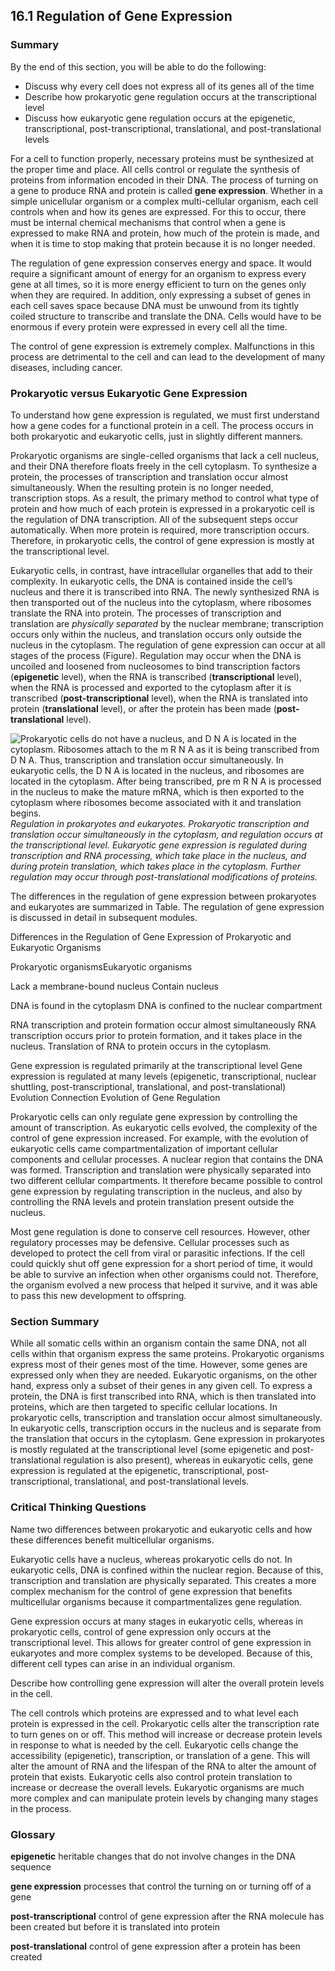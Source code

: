##  16.1 Regulation of Gene Expression 

### Summary

By the end of this section, you will be able to do the following: 

  - Discuss why every cell does not express all of its genes all of the time
  - Describe how prokaryotic gene regulation occurs at the transcriptional level
  - Discuss how eukaryotic gene regulation occurs at the epigenetic, transcriptional, post-transcriptional, translational, and post-translational levels

For a cell to function properly, necessary proteins must be synthesized at the proper time and place. All cells control or regulate the synthesis of proteins from information encoded in their DNA. The process of turning on a gene to produce RNA and protein is called **gene expression**. Whether in a simple unicellular organism or a complex multi-cellular organism, each cell controls when and how its genes are expressed. For this to occur, there must be internal chemical mechanisms that control when a gene is expressed to make RNA and protein, how much of the protein is made, and when it is time to stop making that protein because it is no longer needed.

The regulation of gene expression conserves energy and space. It would require a significant amount of energy for an organism to express every gene at all times, so it is more energy efficient to turn on the genes only when they are required. In addition, only expressing a subset of genes in each cell saves space because DNA must be unwound from its tightly coiled structure to transcribe and translate the DNA. Cells would have to be enormous if every protein were expressed in every cell all the time.

The control of gene expression is extremely complex. Malfunctions in this process are detrimental to the cell and can lead to the development of many diseases, including cancer.

### Prokaryotic versus Eukaryotic Gene Expression

To understand how gene expression is regulated, we must first understand how a gene codes for a functional protein in a cell. The process occurs in both prokaryotic and eukaryotic cells, just in slightly different manners.

Prokaryotic organisms are single-celled organisms that lack a cell nucleus, and their DNA therefore floats freely in the cell cytoplasm. To synthesize a protein, the processes of transcription and translation occur almost simultaneously. When the resulting protein is no longer needed, transcription stops. As a result, the primary method to control what type of protein and how much of each protein is expressed in a prokaryotic cell is the regulation of DNA transcription. All of the subsequent steps occur automatically. When more protein is required, more transcription occurs. Therefore, in prokaryotic cells, the control of gene expression is mostly at the transcriptional level.

Eukaryotic cells, in contrast, have intracellular organelles that add to their complexity. In eukaryotic cells, the DNA is contained inside the cell’s nucleus and there it is transcribed into RNA. The newly synthesized RNA is then transported out of the nucleus into the cytoplasm, where ribosomes translate the RNA into protein. The processes of transcription and translation are _physically separated_ by the nuclear membrane; transcription occurs only within the nucleus, and translation occurs only outside the nucleus in the cytoplasm. The regulation of gene expression can occur at all stages of the process (Figure). Regulation may occur when the DNA is uncoiled and loosened from nucleosomes to bind transcription factors (**epigenetic** level), when the RNA is transcribed (**transcriptional** level), when the RNA is processed and exported to the cytoplasm after it is transcribed (**post-transcriptional** level), when the RNA is translated into protein (**translational** level), or after the protein has been made (**post-translational** level).

![Prokaryotic cells do not have a nucleus, and D N A is located in the cytoplasm. Ribosomes attach to the m R N A as it is being transcribed from D N A. Thus, transcription and translation occur simultaneously. In eukaryotic cells, the D N A is located in the nucleus, and ribosomes are located in the cytoplasm. After being transcribed, pre m R N A is processed in the nucleus to make the mature mRNA, which is then exported to the cytoplasm where ribosomes become associated with it and translation begins.][1] _Regulation in prokaryotes and eukaryotes. Prokaryotic transcription and translation occur simultaneously in the cytoplasm, and regulation occurs at the transcriptional level. Eukaryotic gene expression is regulated during transcription and RNA processing, which take place in the nucleus, and during protein translation, which takes place in the cytoplasm. Further regulation may occur through post-translational modifications of proteins._

The differences in the regulation of gene expression between prokaryotes and eukaryotes are summarized in Table. The regulation of gene expression is discussed in detail in subsequent modules.

Differences in the Regulation of Gene Expression of Prokaryotic and Eukaryotic Organisms

Prokaryotic organismsEukaryotic organisms

Lack a membrane-bound nucleus
Contain nucleus

DNA is found in the cytoplasm
DNA is confined to the nuclear compartment

RNA transcription and protein formation occur almost simultaneously
RNA transcription occurs prior to protein formation, and it takes place in the nucleus. Translation of RNA to protein occurs in the cytoplasm.

Gene expression is regulated primarily at the transcriptional level
Gene expression is regulated at many levels (epigenetic, transcriptional, nuclear shuttling, post-transcriptional, translational, and post-translational)
Evolution Connection Evolution of Gene Regulation 

Prokaryotic cells can only regulate gene expression by controlling the amount of transcription. As eukaryotic cells evolved, the complexity of the control of gene expression increased. For example, with the evolution of eukaryotic cells came compartmentalization of important cellular components and cellular processes. A nuclear region that contains the DNA was formed. Transcription and translation were physically separated into two different cellular compartments. It therefore became possible to control gene expression by regulating transcription in the nucleus, and also by controlling the RNA levels and protein translation present outside the nucleus.

Most gene regulation is done to conserve cell resources. However, other regulatory processes may be defensive. Cellular processes such as developed to protect the cell from viral or parasitic infections. If the cell could quickly shut off gene expression for a short period of time, it would be able to survive an infection when other organisms could not. Therefore, the organism evolved a new process that helped it survive, and it was able to pass this new development to offspring.

### Section Summary

While all somatic cells within an organism contain the same DNA, not all cells within that organism express the same proteins. Prokaryotic organisms express most of their genes most of the time. However, some genes are expressed only when they are needed. Eukaryotic organisms, on the other hand, express only a subset of their genes in any given cell. To express a protein, the DNA is first transcribed into RNA, which is then translated into proteins, which are then targeted to specific cellular locations. In prokaryotic cells, transcription and translation occur almost simultaneously. In eukaryotic cells, transcription occurs in the nucleus and is separate from the translation that occurs in the cytoplasm. Gene expression in prokaryotes is mostly regulated at the transcriptional level (some epigenetic and post-translational regulation is also present), whereas in eukaryotic cells, gene expression is regulated at the epigenetic, transcriptional, post-transcriptional, translational, and post-translational levels.

### Critical Thinking Questions

Name two differences between prokaryotic and eukaryotic cells and how these differences benefit multicellular organisms.

Eukaryotic cells have a nucleus, whereas prokaryotic cells do not. In eukaryotic cells, DNA is confined within the nuclear region. Because of this, transcription and translation are physically separated. This creates a more complex mechanism for the control of gene expression that benefits multicellular organisms because it compartmentalizes gene regulation.

Gene expression occurs at many stages in eukaryotic cells, whereas in prokaryotic cells, control of gene expression only occurs at the transcriptional level. This allows for greater control of gene expression in eukaryotes and more complex systems to be developed. Because of this, different cell types can arise in an individual organism.

Describe how controlling gene expression will alter the overall protein levels in the cell.

The cell controls which proteins are expressed and to what level each protein is expressed in the cell. Prokaryotic cells alter the transcription rate to turn genes on or off. This method will increase or decrease protein levels in response to what is needed by the cell. Eukaryotic cells change the accessibility (epigenetic), transcription, or translation of a gene. This will alter the amount of RNA and the lifespan of the RNA to alter the amount of protein that exists. Eukaryotic cells also control protein translation to increase or decrease the overall levels. Eukaryotic organisms are much more complex and can manipulate protein levels by changing many stages in the process.

### Glossary

**epigenetic** heritable changes that do not involve changes in the DNA sequence 

**gene expression** processes that control the turning on or turning off of a gene 

**post-transcriptional** control of gene expression after the RNA molecule has been created but before it is translated into protein 

**post-translational** control of gene expression after a protein has been created 

   [1]: https://cnx.org/resources/0d9811947495ba69dfd93f4c655e0384deb5b73e/Figure_16_01_01.jpg

